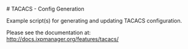# TACACS - Config Generation

Example script(s) for generating and updating TACACS configuration.

Please see the documentation at: http://docs.ixpmanager.org/features/tacacs/

